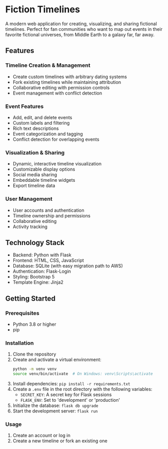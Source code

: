 # Fiction Timelines

A modern web application for creating, visualizing, and sharing fictional timelines. Perfect for fan communities who want to map out events in their favorite fictional universes, from Middle Earth to a galaxy far, far away.

## Features

### Timeline Creation & Management
- Create custom timelines with arbitrary dating systems
- Fork existing timelines while maintaining attribution
- Collaborative editing with permission controls
- Event management with conflict detection

### Event Features
- Add, edit, and delete events
- Custom labels and filtering
- Rich text descriptions
- Event categorization and tagging
- Conflict detection for overlapping events

### Visualization & Sharing
- Dynamic, interactive timeline visualization
- Customizable display options
- Social media sharing
- Embeddable timeline widgets
- Export timeline data

### User Management
- User accounts and authentication
- Timeline ownership and permissions
- Collaborative editing
- Activity tracking

## Technology Stack

- Backend: Python with Flask
- Frontend: HTML, CSS, JavaScript
- Database: SQLite (with easy migration path to AWS)
- Authentication: Flask-Login
- Styling: Bootstrap 5
- Template Engine: Jinja2

## Getting Started

### Prerequisites
- Python 3.8 or higher
- pip

### Installation

1. Clone the repository
2. Create and activate a virtual environment:
   ```bash
   python -m venv venv
   source venv/bin/activate  # On Windows: venv\Scripts\activate
   ```
3. Install dependencies: `pip install -r requirements.txt`
4. Create a `.env` file in the root directory with the following variables:
    - `SECRET_KEY`: A secret key for Flask sessions
    - `FLASK_ENV`: Set to 'development' or 'production'
5. Initialize the database: `flask db upgrade`
6. Start the development server: `flask run`

### Usage

1. Create an account or log in
2. Create a new timeline or fork an existing one

